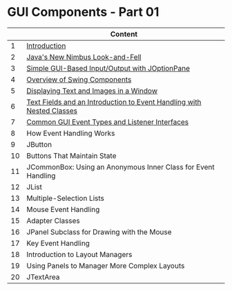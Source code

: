 # **GUI Components - Part 01**

|     | Content |
| --- | ------- |
|  1 | [Introduction](/code/markdown/java_swing/section09_01.md) |
|  2 | [Java's New Nimbus Look-and-Fell](/code/markdown/java_swing/section09_02.md) |
|  3 | [Simple GUI-Based Input/Output with JOptionPane](/code/markdown/java_swing/section09_03.md) |
|  4 | [Overview of Swing Components](/code/markdown/java_swing/section09_04.md) |
|  5 | [Displaying Text and Images in a Window](/code/markdown/java_swing/section09_05.md) |
|  6 | [Text Fields and an Introduction to Event Handling with Nested Classes](/code/markdown/java_swing/section09_06.md) |
|  7 | [Common GUI Event Types and Listener Interfaces](/code/markdown/java_swing/section09_07.md) |
|  8 | How Event Handling Works |
|  9 | JButton | 
| 10 | Buttons That Maintain State | 
| 11 | JCommonBox: Using an Anonymous Inner Class for Event Handling | 
| 12 | JList |
| 13 | Multiple-Selection Lists |
| 14 | Mouse Event Handling | 
| 15 | Adapter Classes |
| 16 | JPanel Subclass for Drawing with the Mouse | 
| 17 | Key Event Handling |
| 18 | Introduction to Layout Managers |
| 19 | Using Panels to Manager More Complex Layouts |
| 20 | JTextArea |